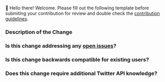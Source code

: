 👋 Hello there! Welcome. Please fill out the following template before submiting
your contribution for review and double check the
[contribution guidelines][contribution-guidelines].

### Description of the Change

<!-- What does this change do and why? -->

### Is this change addressing any [open issues][open-issues]?

<!-- If so, please replace this text with links to the related issues. -->

### Is this change backwards compatible for existing users?

<!-- Yes/No. If no, please explain why this change cannot be backwards
     compatible. -->

### Does this change require additional Twitter API knowledge?

<!-- If so, please replace this text with links and quotes to the specific
     twitter documentation. -->

[contribution-guidelines]: https://github.com/HunterLarco/twitter-v2/blob/master/CONTRIBUTING.md#pull-requests
[open-issues]: https://github.com/HunterLarco/twitter-v2/issues?q=is%3Aopen+is%3Aissue
